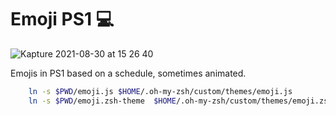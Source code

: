 # Emoji PS1 💻
![Kapture 2021-08-30 at 15 26 40](https://user-images.githubusercontent.com/2320747/131322124-857a2a34-a1a5-4b28-a4d1-4db0e0d6f588.gif)

Emojis in PS1 based on a schedule, sometimes animated.

```bash
    ln -s $PWD/emoji.js $HOME/.oh-my-zsh/custom/themes/emoji.js
    ln -s $PWD/emoji.zsh-theme  $HOME/.oh-my-zsh/custom/themes/emoji.zsh-theme
```
